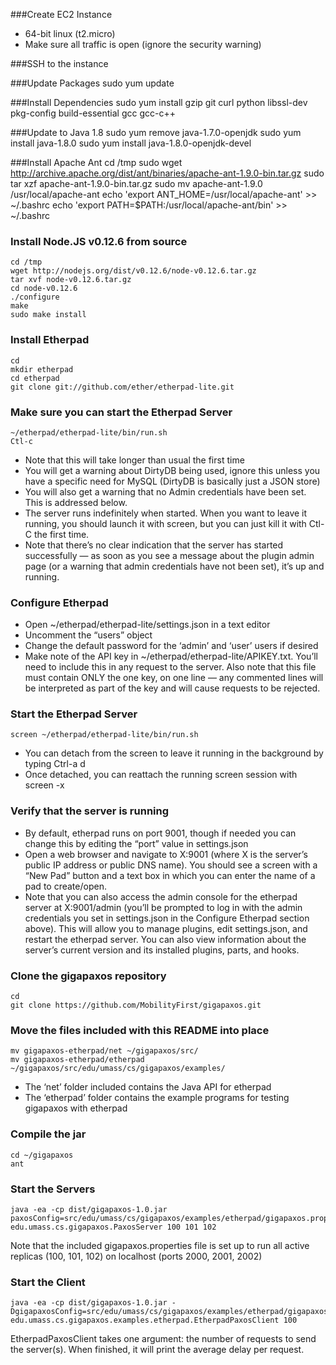 ###Create EC2 Instance
 - 64-bit linux (t2.micro)
 - Make sure all traffic is open (ignore the security warning)

###SSH to the instance

###Update Packages
    sudo yum update

###Install Dependencies
    sudo yum install gzip git curl python libssl-dev pkg-config build-essential gcc gcc-c++

###Update to Java 1.8
    sudo yum remove java-1.7.0-openjdk
    sudo yum install java-1.8.0
    sudo yum install java-1.8.0-openjdk-devel

###Install Apache Ant
    cd /tmp
    sudo wget http://archive.apache.org/dist/ant/binaries/apache-ant-1.9.0-bin.tar.gz
    sudo tar xzf apache-ant-1.9.0-bin.tar.gz
    sudo mv apache-ant-1.9.0 /usr/local/apache-ant
    echo 'export ANT_HOME=/usr/local/apache-ant' >> ~/.bashrc
    echo 'export PATH=$PATH:/usr/local/apache-ant/bin' >> ~/.bashrc

### Install Node.JS v0.12.6 from source
    cd /tmp
    wget http://nodejs.org/dist/v0.12.6/node-v0.12.6.tar.gz
    tar xvf node-v0.12.6.tar.gz
    cd node-v0.12.6
    ./configure
    make
    sudo make install

### Install Etherpad
    cd
    mkdir etherpad
    cd etherpad
    git clone git://github.com/ether/etherpad-lite.git

### Make sure you can start the Etherpad Server
    ~/etherpad/etherpad-lite/bin/run.sh
    Ctl-c
    
 - Note that this will take longer than usual the first time
 - You will get a warning about DirtyDB being used, ignore this unless you have a specific need for MySQL (DirtyDB is basically just a JSON store)
 - You will also get a warning that no Admin credentials have been set.  This is addressed below. 
 - The server runs indefinitely when started.  When you want to leave it running, you should launch it with screen, but you can just kill it with Ctl-C the first time.
 - Note that there’s no clear indication that the server has started successfully — as soon as you see a message about the plugin admin page (or a warning that admin credentials have not been set), it’s up and running.



### Configure Etherpad
 - Open ~/etherpad/etherpad-lite/settings.json in a text editor
 - Uncomment the “users” object
 - Change the default password for the ‘admin’ and ‘user’ users if desired
 - Make note of the API key in ~/etherpad/etherpad-lite/APIKEY.txt.  You’ll need to include this in any request to the server.  Also note that this file must contain ONLY the one key, on one line — any commented lines will be interpreted as part of the key and will cause requests to be rejected.

### Start the Etherpad Server
    screen ~/etherpad/etherpad-lite/bin/run.sh
 - You can detach from the screen to leave it running in the background by typing Ctrl-a d
 - Once detached, you can reattach the running screen session with screen -x

### Verify that the server is running
 - By default, etherpad runs on port 9001, though if needed you can change this by editing the “port” value in settings.json
 - Open a web browser and navigate to X:9001 (where X is the server’s public IP address or public DNS name).  You should see a screen with a “New Pad” button and a text box in which you can enter the name of a pad to create/open.
 - Note that you can also access the admin console for the etherpad server at X:9001/admin (you’ll be prompted to log in with the admin credentials you set in settings.json in the Configure Etherpad section above).  This will allow you to manage plugins, edit settings.json, and restart the etherpad server.  You can also view information about the server’s current version and its installed plugins, parts, and hooks.

### Clone the gigapaxos repository
    cd
    git clone https://github.com/MobilityFirst/gigapaxos.git

### Move the files included with this README into place
    mv gigapaxos-etherpad/net ~/gigapaxos/src/
    mv gigapaxos-etherpad/etherpad ~/gigapaxos/src/edu/umass/cs/gigapaxos/examples/
 - The ‘net’ folder included contains the Java API for etherpad
 - The ‘etherpad’ folder contains the example programs for testing gigapaxos with etherpad


### Compile the jar
    cd ~/gigapaxos
    ant

### Start the Servers
    java -ea -cp dist/gigapaxos-1.0.jar paxosConfig=src/edu/umass/cs/gigapaxos/examples/etherpad/gigapaxos.properties edu.umass.cs.gigapaxos.PaxosServer 100 101 102

Note that the included gigapaxos.properties file is set up to run all active replicas (100, 101, 102) on localhost (ports 2000, 2001, 2002)

### Start the Client
    java -ea -cp dist/gigapaxos-1.0.jar -DgigapaxosConfig=src/edu/umass/cs/gigapaxos/examples/etherpad/gigapaxos.properties edu.umass.cs.gigapaxos.examples.etherpad.EtherpadPaxosClient 100

EtherpadPaxosClient takes one argument: the number of requests to send the server(s).  When finished, it will print the average delay per request.
